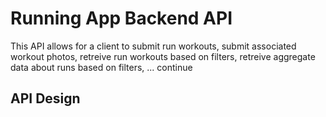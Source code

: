# Running App Backend API
This API allows for a client to submit run workouts, submit associated workout photos, retreive run workouts based on filters, retreive aggregate data about runs based on filters, ... continue

## API Design
